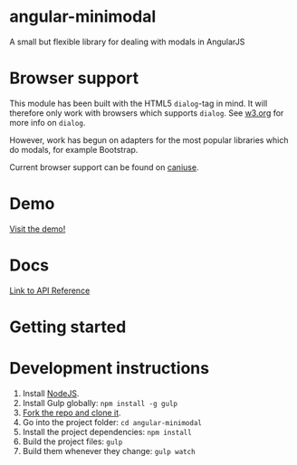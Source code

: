 # angular-minimodal

A small but flexible library for dealing with modals in AngularJS

# Browser support

This module has been built with the HTML5 `dialog`-tag in mind. It will therefore only work with browsers which supports `dialog`. See [w3.org](http://dev.w3.org/html5/html-author/#the-dialog-element) for more info on `dialog`.

However, work has begun on adapters for the most popular libraries which do modals, for example Bootstrap.

Current browser support can be found on [caniuse](http://caniuse.com/#feat=dialog).

# Demo

[Visit the demo!](http://digiexam.github.io/angular-minimodal/)

# Docs

[Link to API Reference](https://github.com/DigiExam/angular-minimodal/tree/master/docs)

# Getting started

# Development instructions

1. Install [NodeJS](nodejs.org).
2. Install Gulp globally: `npm install -g gulp`
3. [Fork the repo and clone it](https://help.github.com/articles/fork-a-repo/).
4. Go into the project folder: `cd angular-minimodal`
5. Install the project dependencies: `npm install`
6. Build the project files: `gulp`
7. Build them whenever they change: `gulp watch`
